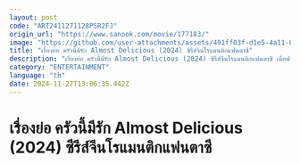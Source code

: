 ```yaml
---
layout: post
code: "ART2411271128PSR2FJ"
origin_url: "https://www.sanook.com/movie/177183/"
image: "https://github.com/user-attachments/assets/491ff03f-d1e5-4a11-8248-94e16945e60d"
title: "เรื่องย่อ ครัวนี้มีรัก Almost Delicious (2024) ซีรีส์จีนโรแมนติกแฟนตาซี"
description: "เรื่องย่อ ครัวนี้มีรัก Almost Delicious (2024) ซีรีส์จีนโรแมนติกแฟนตาซี เมื่อฟางเหมิงหญิงสาวที่มีปัญหาเรื่องประสาทรับรสต้องมารับสืบทอดกิจการร้านอาหารต่อจากพ่อที่เสียชีวิตไป เธอจะรักษาร้านอาหารอันเป็นที่รักนี้ไว้ได้หรือไม่? นำแสดงโดย หลี่หมิงจวิ้น และ จ้าวฉิง ดูได้แล้วทาง WeTV"
category: "ENTERTAINMENT"
language: "th"
date: 2024-11-27T13:06:35.442Z
---
```


# เรื่องย่อ ครัวนี้มีรัก Almost Delicious (2024) ซีรีส์จีนโรแมนติกแฟนตาซี